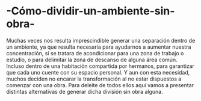 # -Cómo-dividir-un-ambiente-sin-obra-
Muchas veces nos resulta imprescindible generar una separación dentro de un ambiente, ya que resulta necesaria para ayudarnos a aumentar nuestra concentración, si se tratara de acondicionar para una zona de trabajo o estudio, o para delimitar la zona de descanso de alguna área común. Incluso dentro de una habitación compartida por hermanos, para garantizar que cada uno cuente con su espacio personal.
Y aun con esta necesidad, muchos deciden no encarar la transformación al no estar dispuestos a comenzar con una obra. Para deleite de todos ellos aquí vamos a presentar distintas alternativas de generar dicha división sin obra alguna.
